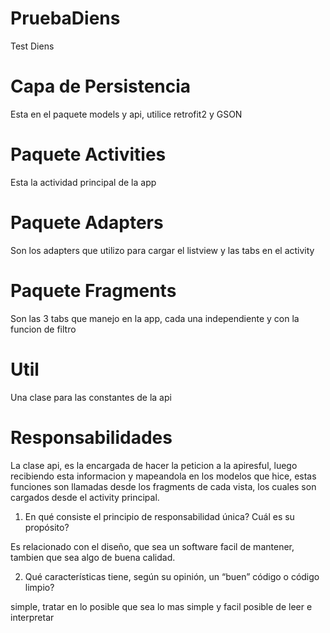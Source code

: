 # PruebaDiens
Test Diens

# Capa de Persistencia
Esta en el paquete models y api, utilice retrofit2 y GSON

# Paquete Activities
Esta la actividad principal de la app

# Paquete Adapters
Son los adapters que utilizo para cargar el listview y las tabs en el activity

# Paquete Fragments
Son las 3 tabs que manejo en la app, cada una independiente y con la funcion de filtro

# Util
Una clase para las constantes de la api

# Responsabilidades

La clase api, es la encargada de hacer la peticion a la apiresful, luego recibiendo esta informacion y mapeandola en los modelos que hice, estas funciones son llamadas desde los fragments de cada vista, los cuales son cargados desde el activity principal.


1. En qué consiste el principio de responsabilidad única? Cuál es su
propósito?

Es relacionado con el diseño, que sea un software facil de mantener, tambien que sea algo de buena calidad.

2. Qué características tiene, según su opinión, un “buen” código o código
limpio?

simple, tratar en lo posible que sea lo mas simple y facil posible de leer e interpretar
